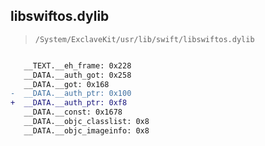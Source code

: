 ## libswiftos.dylib

> `/System/ExclaveKit/usr/lib/swift/libswiftos.dylib`

```diff

   __TEXT.__eh_frame: 0x228
   __DATA.__auth_got: 0x258
   __DATA.__got: 0x168
-  __DATA.__auth_ptr: 0x100
+  __DATA.__auth_ptr: 0xf8
   __DATA.__const: 0x1678
   __DATA.__objc_classlist: 0x8
   __DATA.__objc_imageinfo: 0x8

```
